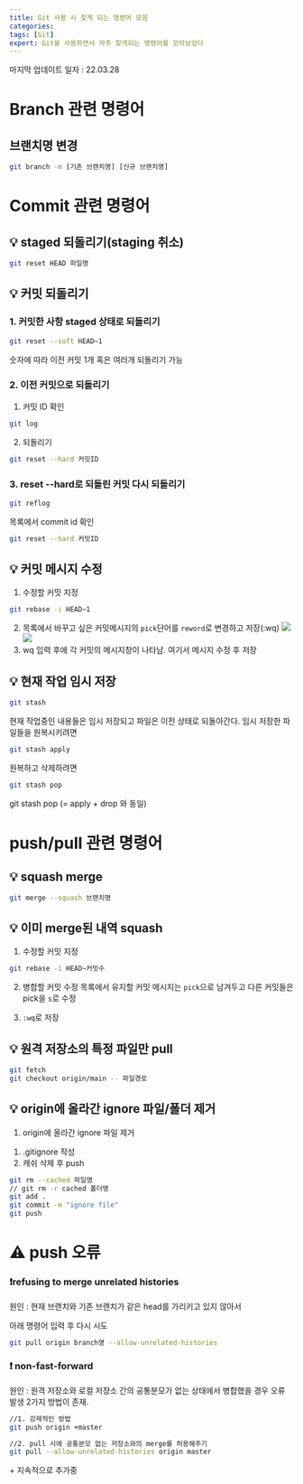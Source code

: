 ```yaml
---
title: Git 사용 시 찾게 되는 명령어 모음
categories:
tags: [Git]
expert: Git을 사용하면서 자주 찾게되는 명령어를 모아보았다
---
```


마지막 업데이트 일자 : 22.03.28

# Branch 관련 명령어

## 브랜치명 변경

```bash
git branch -m [기존 브랜치명] [신규 브랜치명]
```

# Commit 관련 명령어

## 💡 staged 되돌리기(staging 취소)

```bash
git reset HEAD 파일명
```

## 💡 커밋 되돌리기

### 1. 커밋한 사항 staged 상태로 되돌리기

```bash
git reset --soft HEAD~1
```

숫자에 따라 이전 커밋 1개 혹은 여러개 되돌리기 가능

### 2. 이전 커밋으로 되돌리기

1. 커밋 ID 확인

```bash
git log
```

2. 되돌리기

```bash
git reset --hard 커밋ID
```

### 3. reset --hard로 되돌린 커밋 다시 되돌리기

```bash
git reflog
```

목록에서 commit id 확인

```bash
git reset --hard 커밋ID
```

## 💡 커밋 메시지 수정

1. 수정할 커밋 지정

```bash
git rebase -i HEAD~1
```

2. 목록에서 바꾸고 싶은 커밋메시지의 `pick`단어를 `reword`로 변경하고 저장(:wq)
   <img src="https://images.velog.io/images/yeyo0x0/post/c6cb7e3d-d729-4d2c-9ff5-2f2e8edf5d7b/%E1%84%89%E1%85%B3%E1%84%8F%E1%85%B3%E1%84%85%E1%85%B5%E1%86%AB%E1%84%89%E1%85%A3%E1%86%BA%202022-03-15%20%E1%84%8B%E1%85%A9%E1%84%8C%E1%85%A5%E1%86%AB%2010.34.38.png"/><img src="https://images.velog.io/images/yeyo0x0/post/233f5162-9138-4612-a478-7f74239c4104/%E1%84%89%E1%85%B3%E1%84%8F%E1%85%B3%E1%84%85%E1%85%B5%E1%86%AB%E1%84%89%E1%85%A3%E1%86%BA%202022-03-15%20%E1%84%8B%E1%85%A9%E1%84%8C%E1%85%A5%E1%86%AB%2010.34.54.png"/>
3. wq 입력 후에 각 커밋의 메시지창이 나타남. 여기서 메시지 수정 후 저장

## 💡 현재 작업 임시 저장

```bash
git stash
```

현재 작업중인 내용들은 임시 저장되고 파일은 이전 상태로 되돌아간다.
임시 저장한 파일들을 원복시키려면

```bash
git stash apply
```

원복하고 삭제하려면

```bash
git stash pop
```

git stash pop (= apply + drop 와 동일)

# push/pull 관련 명령어

## 💡 squash merge

```bash
git merge --squash 브랜치명
```

## 💡 이미 merge된 내역 squash

1. 수정할 커밋 지정

```bash
git rebase -i HEAD~커밋수
```

2. 병합할 커밋 수정
   목록에서 유지할 커밋 메시지는 `pick`으로 남겨두고 다른 커밋들은 pick을 `s`로 수정

3. `:wq`로 저장

## 💡 원격 저장소의 특정 파일만 pull

```bash
git fetch
git checkout origin/main -- 파일경로
```

## 💡 origin에 올라간 ignore 파일/폴더 제거

1. origin에 올라간 ignore 파일 제거

1) .gitignore 작성
2) 캐쉬 삭제 후 push

```bash
git rm --cached 파일명
// git rm -r cached 폴더명
git add .
git commit -m "ignore file"
git push
```

# ⚠️ push 오류

### ❗️refusing to merge unrelated histories

원인 : 현재 브랜치와 기존 브랜치가 같은 head를 가리키고 있지 않아서

아래 명령어 입력 후 다시 시도

```bash
git pull origin branch명 --allow-unrelated-histories
```

### ❗️ non-fast-forward

원인 : 원격 저장소와 로컬 저장소 간의 공통분모가 없는 상태에서 병합했을 경우 오류 발생
2가지 방법이 존재.

```bash
//1. 강제적인 방법
git push origin +master

//2. pull 시에 공통분모 없는 저장소와의 merge를 허용해주기
git pull --allow-unrelated-histories origin master
```

\+ 지속적으로 추가중
